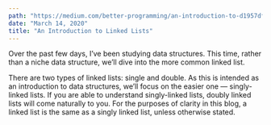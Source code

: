 ```yaml
---
path: "https://medium.com/better-programming/an-introduction-to-d1957df2f406"
date: "March 14, 2020"
title: "An Introduction to Linked Lists"
---
```


Over the past few days, I’ve been studying data structures. This time, rather than a niche data structure, we’ll dive into the more common linked list.

There are two types of linked lists: single and double. As this is intended as an introduction to data structures, we’ll focus on the easier one — singly-linked lists. If you are able to understand singly-linked lists, doubly linked lists will come naturally to you. For the purposes of clarity in this blog, a linked list is the same as a singly linked list, unless otherwise stated.
